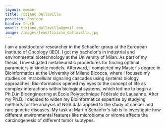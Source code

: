 ```yaml
---
layout: member
title: Tiziano Dallavilla
position: Postdoc
handle: trvrb
email: tiziano.dallavilla@gmail.com
image: /images/team/tiziano_dallavilla.jpg
---
```


I am a postdoctoral researcher in the Schaefer group at the European Institute of Oncology (IEO). 
I got my bachelor's in industrial and environmental biotechnology at the University of Milan. As part of my thesis, I investigated metaheuristic procedures for finding optimal parameters in kinetic models. Afterward, I completed my Master's degree in Bioinformatics at the University of Milano Bicocca, where I focused my studies on intracellular signaling cascades using systems biology approaches. Bioinformatics opened my eyes to the concept of life as complex interactions within biological systems, which led me to begin a Ph.D.in Bioengineering at Ècole Polytechnique Fèdèrale de Lausanne. After my Ph.D. I decided to widen my Bioinformatics expertise by studying methods for the analysis of NGS data applied to the study of cancer and rare genetic diseases. 
My task at Martin Schaefer's lab is to investigate how different environmental features like microbiome or virome affects the carcinogenesis of different tumor subtypes.
